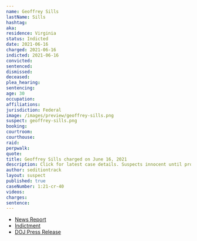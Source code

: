 ```yaml
---
name: Geoffrey Sills
lastName: Sills
hashtag:
aka:
residence: Virginia
status: Indicted
date: 2021-06-16
charged: 2021-06-16
indicted: 2021-06-16
convicted: 
sentenced: 
dismissed: 
deceased:
plea_hearing:
sentencing:
age: 30
occupation:
affiliations:
jurisdiction: Federal
image: /images/preview/geoffrey-sills.png
suspect: geoffrey-sills.png
booking:
courtroom:
courthouse:
raid:
perpwalk:
quote:
title: Geoffrey Sills charged on June 16, 2021
description: Click for latest case details. Suspects innocent until proven guilty.
author: seditiontrack
layout: suspect
published: true
caseNumber: 1:21-cr-40
videos:
charges:
sentence:
---
```

- [News Report](https://www.msn.com/en-us/news/us/virginia-man-assaulted-police-with-baton-poles-in-capitol-tunnel-doj-says/ar-AALp292)
- [Indictment](https://www.justice.gov/usao-dc/case-multi-defendant/file/1405881/download)
- [DOJ Press Release](https://www.justice.gov/usao-dc/pr/virginia-man-arrested-assault-law-enforcement-during-jan-6-capitol-breach)
